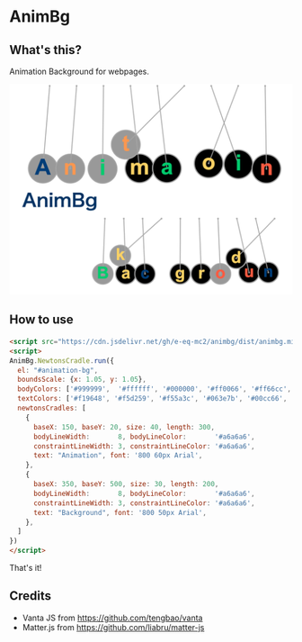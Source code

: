 # AnimBg
## What's this?
Animation Background for webpages.

[![alt text](img/demo.png "AnimBg")](https://github.com/e-eq-mc2/AnimBg)


## How to use

```html
<script src="https://cdn.jsdelivr.net/gh/e-eq-mc2/animbg/dist/animbg.min.js"></script>
<script> 
AnimBg.NewtonsCradle.run({
  el: "#animation-bg",
  boundsScale: {x: 1.05, y: 1.05},
  bodyColors: ['#999999',  '#ffffff', '#000000', '#ff0066', '#ff66cc', '#0099ff', '#009900', '#ffcc00',],
  textColors: ['#f19648', '#f5d259', '#f55a3c', '#063e7b', '#00cc66', '#ff6699'],
  newtonsCradles: [
    {
      baseX: 150, baseY: 20, size: 40, length: 300,
      bodyLineWidth:       8, bodyLineColor:       '#a6a6a6',
      constraintLineWidth: 3, constraintLineColor: '#a6a6a6',
      text: "Animation", font: '800 60px Arial',
    },
    {
      baseX: 350, baseY: 500, size: 30, length: 200,
      bodyLineWidth:       8, bodyLineColor:       '#a6a6a6',
      constraintLineWidth: 3, constraintLineColor: '#a6a6a6',
      text: "Background", font: '800 50px Arial',
    },
  ]
})
</script>
````

That's it!

## Credits
- Vanta JS from https://github.com/tengbao/vanta
- Matter.js from https://github.com/liabru/matter-js
